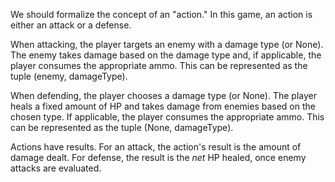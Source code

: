 We should formalize the concept of an "action." In this game, an action is either an attack or a defense.

When attacking, the player targets an enemy with a damage type (or None). The enemy takes damage based on the damage type and, if applicable, the player consumes the appropriate ammo. This can be represented as the tuple (enemy, damageType).

When defending, the player chooses a damage type (or None). The player heals a fixed amount of HP and takes damage from enemies based on the chosen type. If applicable, the player consumes the appropriate ammo. This can be represented as the tuple (None, damageType).

Actions have results. For an attack, the action's result is the amount of damage dealt. For defense, the result is the *net* HP healed, once enemy attacks are evaluated.
